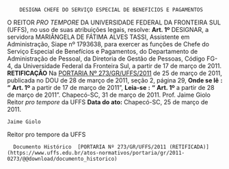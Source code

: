         DESIGNA CHEFE DO SERVIÇO ESPECIAL DE BENEFÍCIOS E PAGAMENTOS  

 O REITOR *PRO TEMPORE*  DA UNIVERSIDADE FEDERAL DA FRONTEIRA SUL (UFFS), no uso de suas atribuições legais, resolve:   **Art. 1º**  DESIGNAR, a servidora MARIÂNGELA DE FÁTIMA ALVES TASSI, Assistente em Administração, Siape nº 1793638, para exercer as funções de Chefe do Serviço Especial de Benefícios e Pagamentos, do Departamento de Administração de Pessoal, da Diretoria de Gestão de Pessoas, Código FG-4, da Universidade Federal da Fronteira Sul, a partir de 17 de março de 2011.   **RETIFICAÇÃO**   Na [PORTARIA Nº 273/GR/UFFS/2011](https://www.uffs.edu.br/atos-normativos/portaria/gr/2011-0273) de 25 de março de 2011, publicada no DOU de 28 de março de 2011, seção 2, página 29,   **Onde se lê** **:** **“** **Art. 1º**  a partir de 17 de março de 2011”,   **Leia-se** **:** **“** **Art. 1º**  a partir de 28 de março de 2011”. Chapecó-SC, 31 de março de 2011. Prof. Jaime Giolo Reitor *pro tempore*  da UFFS    **Data do ato:** Chapecó-SC, 25 de março de 2011.   
 

    Jaime Giolo    
 Reitor pro tempore da UFFS 

      Documento Histórico  [PORTARIA Nº 273/GR/UFFS/2011 (RETIFICADA)](https://www.uffs.edu.br/atos-normativos/portaria/gr/2011-0273/@@download/documento_historico)     
      